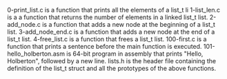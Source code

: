 0-print_list.c is a function that prints all the elements of a list_t li
1-list_len.c is a a function that returns the number of elements in a linked list_t list.
2-add_node.c is a function that adds a new node at the beginning of a list_t list.
3-add_node_end.c is a function that adds a new node at the end of a list_t list.
4-free_list.c is a function that frees a list_t list.
100-first.c is a function that prints a sentence before the main function is executed.
101-hello_holberton.asm is 64-bit program in assembly that prints "Hello, Holberton", followed by a new line.
lists.h is the header file containing the definition of the list_t struct and all the prototypes of the above functions.
